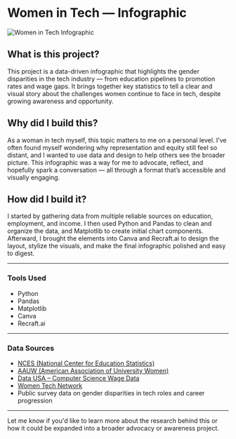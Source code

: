 # Women in Tech — Infographic

![Women in Tech Infographic](../images/Women-in-Tech.png)

## What is this project?

This project is a data-driven infographic that highlights the gender disparities in the tech industry — from education pipelines to promotion rates and wage gaps. It brings together key statistics to tell a clear and visual story about the challenges women continue to face in tech, despite growing awareness and opportunity.

## Why did I build this?

As a woman in tech myself, this topic matters to me on a personal level. I’ve often found myself wondering why representation and equity still feel so distant, and I wanted to use data and design to help others see the broader picture. This infographic was a way for me to advocate, reflect, and hopefully spark a conversation — all through a format that’s accessible and visually engaging.

## How did I build it?

I started by gathering data from multiple reliable sources on education, employment, and income. I then used Python and Pandas to clean and organize the data, and Matplotlib to create initial chart components. Afterward, I brought the elements into Canva and Recraft.ai to design the layout, stylize the visuals, and make the final infographic polished and easy to digest.

---

### Tools Used

- Python  
- Pandas  
- Matplotlib  
- Canva  
- Recraft.ai  

---

### Data Sources

- [NCES (National Center for Education Statistics)](https://nces.ed.gov/)
- [AAUW (American Association of University Women)](https://www.aauw.org/)
- [Data USA – Computer Science Wage Data](https://datausa.io/)
- [Women Tech Network](https://womentech.net/)
- Public survey data on gender disparities in tech roles and career progression

---

Let me know if you'd like to learn more about the research behind this or how it could be expanded into a broader advocacy or awareness project.

